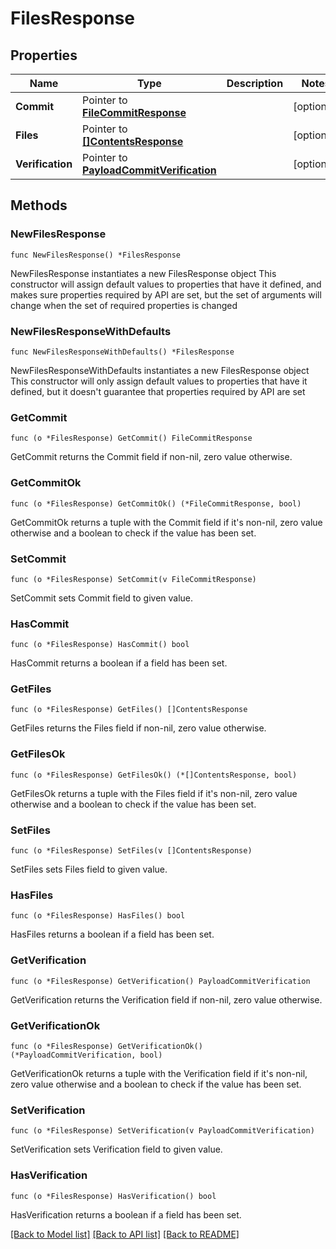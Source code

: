 # FilesResponse

## Properties

Name | Type | Description | Notes
------------ | ------------- | ------------- | -------------
**Commit** | Pointer to [**FileCommitResponse**](FileCommitResponse.md) |  | [optional] 
**Files** | Pointer to [**[]ContentsResponse**](ContentsResponse.md) |  | [optional] 
**Verification** | Pointer to [**PayloadCommitVerification**](PayloadCommitVerification.md) |  | [optional] 

## Methods

### NewFilesResponse

`func NewFilesResponse() *FilesResponse`

NewFilesResponse instantiates a new FilesResponse object
This constructor will assign default values to properties that have it defined,
and makes sure properties required by API are set, but the set of arguments
will change when the set of required properties is changed

### NewFilesResponseWithDefaults

`func NewFilesResponseWithDefaults() *FilesResponse`

NewFilesResponseWithDefaults instantiates a new FilesResponse object
This constructor will only assign default values to properties that have it defined,
but it doesn't guarantee that properties required by API are set

### GetCommit

`func (o *FilesResponse) GetCommit() FileCommitResponse`

GetCommit returns the Commit field if non-nil, zero value otherwise.

### GetCommitOk

`func (o *FilesResponse) GetCommitOk() (*FileCommitResponse, bool)`

GetCommitOk returns a tuple with the Commit field if it's non-nil, zero value otherwise
and a boolean to check if the value has been set.

### SetCommit

`func (o *FilesResponse) SetCommit(v FileCommitResponse)`

SetCommit sets Commit field to given value.

### HasCommit

`func (o *FilesResponse) HasCommit() bool`

HasCommit returns a boolean if a field has been set.

### GetFiles

`func (o *FilesResponse) GetFiles() []ContentsResponse`

GetFiles returns the Files field if non-nil, zero value otherwise.

### GetFilesOk

`func (o *FilesResponse) GetFilesOk() (*[]ContentsResponse, bool)`

GetFilesOk returns a tuple with the Files field if it's non-nil, zero value otherwise
and a boolean to check if the value has been set.

### SetFiles

`func (o *FilesResponse) SetFiles(v []ContentsResponse)`

SetFiles sets Files field to given value.

### HasFiles

`func (o *FilesResponse) HasFiles() bool`

HasFiles returns a boolean if a field has been set.

### GetVerification

`func (o *FilesResponse) GetVerification() PayloadCommitVerification`

GetVerification returns the Verification field if non-nil, zero value otherwise.

### GetVerificationOk

`func (o *FilesResponse) GetVerificationOk() (*PayloadCommitVerification, bool)`

GetVerificationOk returns a tuple with the Verification field if it's non-nil, zero value otherwise
and a boolean to check if the value has been set.

### SetVerification

`func (o *FilesResponse) SetVerification(v PayloadCommitVerification)`

SetVerification sets Verification field to given value.

### HasVerification

`func (o *FilesResponse) HasVerification() bool`

HasVerification returns a boolean if a field has been set.


[[Back to Model list]](../README.md#documentation-for-models) [[Back to API list]](../README.md#documentation-for-api-endpoints) [[Back to README]](../README.md)


